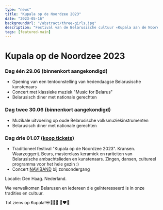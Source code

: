 ```yaml
---
type: "news"
title: "Kupala op de Noordzee 2023"
date: "2023-05-16"
backgroundUrl: "/abstract/three-girls.jpg"
description: "Festival van de Belarusische cultuur «Kupala aan de Noordzee 2023»"
tags: [featured-main]
---
```


# Kupala op de Noordzee 2023

### Dag één 29.06 (binnenkort aangekondigd)
- Opening van een tentoonstelling van hedendaagse Belarusische kunstenaars
- Concert met klassieke muziek "Music for Belarus"
- Belarusisch diner met nationale gerechten

### Dag twee 30.06 (binnenkort aangekondigd)
- Muzikale uitvoering op oude Belarusische volksmuziekinstrumenten
- Belarusisch diner met nationale gerechten

### Dag drie 01.07 [(koop tickets)](https://www.belarusians.nl/nl/events/kupalle-2023-3)
- Traditioneel festival "Kupala op de Noordzee 2023". Kransen. Waarzeggerij. Beurs, masterclass keramiek en rariteiten van Belarusische ambachtslieden en kunstenaars. Zingen, dansen, cultureel programma voor het hele gezin :)
- Concert [NAVIBAND](https://www.instagram.com/naviband/) bij zonsondergang

Locatie: Den Haag. Nederland.

We verwelkomen Belarusen en iedereen die geïnteresseerd is in onze tradities en cultuur.

Tot ziens op Kupala!☀️🌾🌸🔥 🤍❤️🤍
